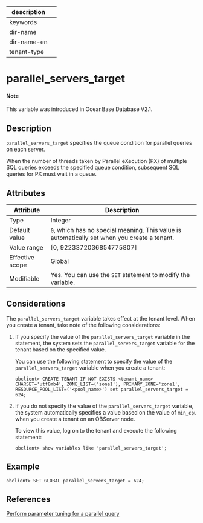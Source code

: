 | description ||
|---|---|
| keywords ||
| dir-name ||
| dir-name-en ||
| tenant-type ||

# parallel_servers_target

<main id="notice" type='explain'>
  <h4>Note</h4>
  <p>This variable was introduced in OceanBase Database V2.1. </p>
</main>

## Description

`parallel_servers_target` specifies the queue condition for parallel queries on each server.

When the number of threads taken by Parallel eXecution (PX) of multiple SQL queries exceeds the specified queue condition, subsequent SQL queries for PX must wait in a queue.

## Attributes

| **Attribute** | **Description** |
|--------|----------------------------|
| Type | Integer |
| Default value | `0`, which has no special meaning. This value is automatically set when you create a tenant.  |
| Value range | \[0, 9223372036854775807\] |
| Effective scope | Global |
| Modifiable | Yes. You can use the `SET` statement to modify the variable.  |

## Considerations

The `parallel_servers_target` variable takes effect at the tenant level. When you create a tenant, take note of the following considerations:

1. If you specify the value of the `parallel_servers_target` variable in the statement, the system sets the `parallel_servers_target` variable for the tenant based on the specified value.

   You can use the following statement to specify the value of the `parallel_servers_target` variable when you create a tenant:

   ```shell
   obclient> CREATE TENANT IF NOT EXISTS <tenant_name> CHARSET='utf8mb4', ZONE_LIST=('zone1'), PRIMARY_ZONE='zone1', RESOURCE_POOL_LIST=('<pool_name>') set parallel_servers_target = 624;
   ```

2. If you do not specify the value of the `parallel_servers_target` variable, the system automatically specifies a value based on the value of `min_cpu` when you create a tenant on an OBServer node.

   To view this value, log on to the tenant and execute the following statement:

   ```shell
   obclient> show variables like 'parallel_servers_target';
   ```

## Example

```shell
obclient> SET GLOBAL parallel_servers_target = 624;
```

## References

[Perform parameter tuning for a parallel query](../../../../700.reference/1000.performance-tuning-guide/500.sql-optimization/300.distributed-execution-plan/900.optimize-the-parameters-for-parallel-query.md)
